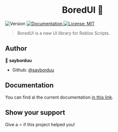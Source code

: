 <h1 align="center">BoredUI 🙌</h1>
<p>
  <img alt="Version" src="https://img.shields.io/badge/version-20230613-blue.svg?cacheSeconds=2592000" />
  <a href="https://gpt.imalexbfs.ml/docs" target="_blank">
    <img alt="Documentation" src="https://img.shields.io/badge/documentation-yes-brightgreen.svg" />
  </a>
  <a href="#" target="_blank">
    <img alt="License: MIT" src="https://img.shields.io/badge/License-MIT-yellow.svg" />
  </a>
</p>

> BoredUI is a new UI library for Roblox Scripts.

## Author

👤 **sayborduu**

* Github: [@sayborduu](https://github.com/sayborduu)

## Documentation

You can find al the current documentation [in this link](https://boredui.notion.site/1f35f313069f466d9f100042001fb6d7).

## Show your support

Give a ⭐️ if this project helped you!
